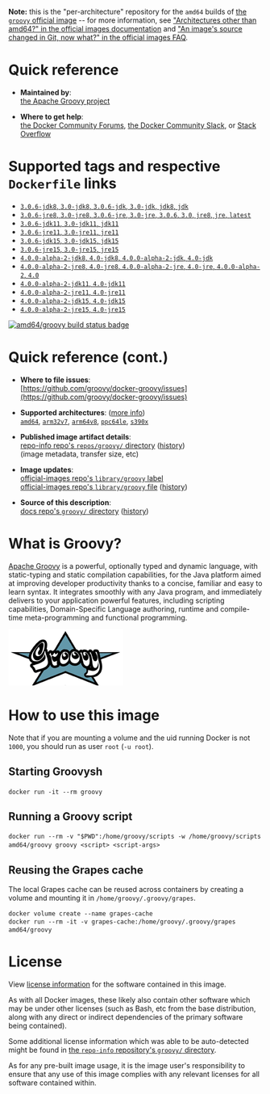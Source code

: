 <!--

********************************************************************************

WARNING:

    DO NOT EDIT "groovy/README.md"

    IT IS AUTO-GENERATED

    (from the other files in "groovy/" combined with a set of templates)

********************************************************************************

-->

**Note:** this is the "per-architecture" repository for the `amd64` builds of [the `groovy` official image](https://hub.docker.com/_/groovy) -- for more information, see ["Architectures other than amd64?" in the official images documentation](https://github.com/docker-library/official-images#architectures-other-than-amd64) and ["An image's source changed in Git, now what?" in the official images FAQ](https://github.com/docker-library/faq#an-images-source-changed-in-git-now-what).

# Quick reference

-	**Maintained by**:  
	[the Apache Groovy project](https://github.com/groovy/docker-groovy)

-	**Where to get help**:  
	[the Docker Community Forums](https://forums.docker.com/), [the Docker Community Slack](https://dockr.ly/slack), or [Stack Overflow](https://stackoverflow.com/search?tab=newest&q=docker)

# Supported tags and respective `Dockerfile` links

-	[`3.0.6-jdk8`, `3.0-jdk8`, `3.0.6-jdk`, `3.0-jdk`, `jdk8`, `jdk`](https://github.com/groovy/docker-groovy/blob/a48a3fed614ad8a42f555cf6a5a8299ec47b658e/jdk8/Dockerfile)
-	[`3.0.6-jre8`, `3.0-jre8`, `3.0.6-jre`, `3.0-jre`, `3.0.6`, `3.0`, `jre8`, `jre`, `latest`](https://github.com/groovy/docker-groovy/blob/a48a3fed614ad8a42f555cf6a5a8299ec47b658e/jre8/Dockerfile)
-	[`3.0.6-jdk11`, `3.0-jdk11`, `jdk11`](https://github.com/groovy/docker-groovy/blob/a48a3fed614ad8a42f555cf6a5a8299ec47b658e/jdk11/Dockerfile)
-	[`3.0.6-jre11`, `3.0-jre11`, `jre11`](https://github.com/groovy/docker-groovy/blob/a48a3fed614ad8a42f555cf6a5a8299ec47b658e/jre11/Dockerfile)
-	[`3.0.6-jdk15`, `3.0-jdk15`, `jdk15`](https://github.com/groovy/docker-groovy/blob/a48a3fed614ad8a42f555cf6a5a8299ec47b658e/jdk15/Dockerfile)
-	[`3.0.6-jre15`, `3.0-jre15`, `jre15`](https://github.com/groovy/docker-groovy/blob/a48a3fed614ad8a42f555cf6a5a8299ec47b658e/jre15/Dockerfile)
-	[`4.0.0-alpha-2-jdk8`, `4.0-jdk8`, `4.0.0-alpha-2-jdk`, `4.0-jdk`](https://github.com/groovy/docker-groovy/blob/a5bc6d96b7e8a8bd82439fdaa048c222229d82ec/jdk8/Dockerfile)
-	[`4.0.0-alpha-2-jre8`, `4.0-jre8`, `4.0.0-alpha-2-jre`, `4.0-jre`, `4.0.0-alpha-2`, `4.0`](https://github.com/groovy/docker-groovy/blob/a5bc6d96b7e8a8bd82439fdaa048c222229d82ec/jre8/Dockerfile)
-	[`4.0.0-alpha-2-jdk11`, `4.0-jdk11`](https://github.com/groovy/docker-groovy/blob/a5bc6d96b7e8a8bd82439fdaa048c222229d82ec/jdk11/Dockerfile)
-	[`4.0.0-alpha-2-jre11`, `4.0-jre11`](https://github.com/groovy/docker-groovy/blob/a5bc6d96b7e8a8bd82439fdaa048c222229d82ec/jre11/Dockerfile)
-	[`4.0.0-alpha-2-jdk15`, `4.0-jdk15`](https://github.com/groovy/docker-groovy/blob/a5bc6d96b7e8a8bd82439fdaa048c222229d82ec/jdk15/Dockerfile)
-	[`4.0.0-alpha-2-jre15`, `4.0-jre15`](https://github.com/groovy/docker-groovy/blob/a5bc6d96b7e8a8bd82439fdaa048c222229d82ec/jre15/Dockerfile)

[![amd64/groovy build status badge](https://img.shields.io/jenkins/s/https/doi-janky.infosiftr.net/job/multiarch/job/amd64/job/groovy.svg?label=amd64/groovy%20%20build%20job)](https://doi-janky.infosiftr.net/job/multiarch/job/amd64/job/groovy/)

# Quick reference (cont.)

-	**Where to file issues**:  
	[https://github.com/groovy/docker-groovy/issues](https://github.com/groovy/docker-groovy/issues)

-	**Supported architectures**: ([more info](https://github.com/docker-library/official-images#architectures-other-than-amd64))  
	[`amd64`](https://hub.docker.com/r/amd64/groovy/), [`arm32v7`](https://hub.docker.com/r/arm32v7/groovy/), [`arm64v8`](https://hub.docker.com/r/arm64v8/groovy/), [`ppc64le`](https://hub.docker.com/r/ppc64le/groovy/), [`s390x`](https://hub.docker.com/r/s390x/groovy/)

-	**Published image artifact details**:  
	[repo-info repo's `repos/groovy/` directory](https://github.com/docker-library/repo-info/blob/master/repos/groovy) ([history](https://github.com/docker-library/repo-info/commits/master/repos/groovy))  
	(image metadata, transfer size, etc)

-	**Image updates**:  
	[official-images repo's `library/groovy` label](https://github.com/docker-library/official-images/issues?q=label%3Alibrary%2Fgroovy)  
	[official-images repo's `library/groovy` file](https://github.com/docker-library/official-images/blob/master/library/groovy) ([history](https://github.com/docker-library/official-images/commits/master/library/groovy))

-	**Source of this description**:  
	[docs repo's `groovy/` directory](https://github.com/docker-library/docs/tree/master/groovy) ([history](https://github.com/docker-library/docs/commits/master/groovy))

# What is Groovy?

[Apache Groovy](http://groovy-lang.org/) is a powerful, optionally typed and dynamic language, with static-typing and static compilation capabilities, for the Java platform aimed at improving developer productivity thanks to a concise, familiar and easy to learn syntax. It integrates smoothly with any Java program, and immediately delivers to your application powerful features, including scripting capabilities, Domain-Specific Language authoring, runtime and compile-time meta-programming and functional programming.

![logo](https://raw.githubusercontent.com/docker-library/docs/bb5fc730ed18c45d86425f9fa4265d50cb795ec8/groovy/logo.png)

# How to use this image

Note that if you are mounting a volume and the uid running Docker is not `1000`, you should run as user `root` (`-u root`).

## Starting Groovysh

`docker run -it --rm groovy`

## Running a Groovy script

`docker run --rm -v "$PWD":/home/groovy/scripts -w /home/groovy/scripts amd64/groovy groovy <script> <script-args>`

## Reusing the Grapes cache

The local Grapes cache can be reused across containers by creating a volume and mounting it in `/home/groovy/.groovy/grapes`.

```console
docker volume create --name grapes-cache
docker run --rm -it -v grapes-cache:/home/groovy/.groovy/grapes amd64/groovy
```

# License

View [license information](http://www.apache.org/licenses/LICENSE-2.0.html) for the software contained in this image.

As with all Docker images, these likely also contain other software which may be under other licenses (such as Bash, etc from the base distribution, along with any direct or indirect dependencies of the primary software being contained).

Some additional license information which was able to be auto-detected might be found in [the `repo-info` repository's `groovy/` directory](https://github.com/docker-library/repo-info/tree/master/repos/groovy).

As for any pre-built image usage, it is the image user's responsibility to ensure that any use of this image complies with any relevant licenses for all software contained within.

